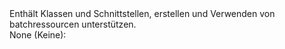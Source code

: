 <Namespace Name="Microsoft.Azure.Batch">
  <Docs>
    <summary>Enthält Klassen und Schnittstellen, erstellen und Verwenden von batchressourcen unterstützen.</summary> 
    <remarks>None (Keine):</remarks>
  </Docs>
</Namespace>
